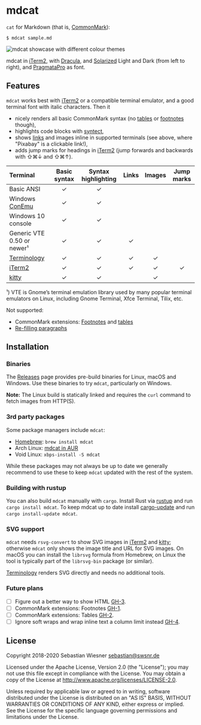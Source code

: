 # mdcat

`cat` for Markdown (that is, [CommonMark][]):

```
$ mdcat sample.md
```

![mdcat showcase with different colour themes][sxs]

mdcat in [iTerm2], with [Dracula], and [Solarized] Light and Dark (from left to
right), and [PragmataPro] as font.

[crates]: https://crates.io/crates/mdcat
[license]: https://github.com/lunaryorn/mdcat/blob/master/LICENSE
[workflows]: https://github.com/lunaryorn/mdcat/actions
[CommonMark]: http://commonmark.org
[Solarized]: http://ethanschoonover.com/solarized
[dracula]: https://draculatheme.com/iterm/
[iterm2]: https://www.iterm2.com
[PragmataPro]: https://www.fsd.it/shop/fonts/pragmatapro/
[sxs]: https://raw.githubusercontent.com/lunaryorn/mdcat/master/screenshots/side-by-side.png

## Features

`mdcat` works best with [iTerm2] or a compatible terminal emulator, and a good
terminal font with italic characters.  Then it

* nicely renders all basic CommonMark syntax (no [tables][GH-2] or [footnotes][GH-1] though),
* highlights code blocks with [syntect],
* shows [links][osc8] and images inline in supported terminals (see above, where "Pixabay" is a clickable link!),
* adds jump marks for headings in [iTerm2] (jump forwards and backwards with
  <key>⇧⌘↓</key> and <key>⇧⌘↑</key>).

| Terminal                   |  Basic syntax | Syntax highlighting | Links | Images | Jump marks |
| :------------------------- | :-----------: | :-----------------: | :---: | :----: | :--------: |
| Basic ANSI                 | ✓             | ✓                   |       |        |            |
| Windows [ConEmu][]         | ✓             | ✓                   |       |        |            |
| Windows 10 console         | ✓             | ✓                   |       |        |            |
| Generic VTE 0.50 or newer¹ | ✓             | ✓                   | ✓     |        |            |
| [Terminology][]            | ✓             | ✓                   | ✓     | ✓      |            |
| [iTerm2][]                 | ✓             | ✓                   | ✓     | ✓      | ✓          |
| [kitty][]                  | ✓             | ✓                   |       | ✓      |            |

¹) VTE is Gnome’s terminal emulation library used by many popular terminal emulators on Linux, including
Gnome Terminal, Xfce Terminal, Tilix, etc.

Not supported:

* CommonMark extensions: [Footnotes][GH-1] and [tables][GH-2]
* [Re-filling paragraphs][GH-4]

[syntect]: https://github.com/trishume/syntect
[osc8]: https://gist.github.com/egmontkob/eb114294efbcd5adb1944c9f3cb5feda
[Terminology]: http://terminolo.gy
[ConEmu]: https://conemu.github.io
[kitty]: https://sw.kovidgoyal.net/kitty/index.html

## Installation

### Binaries

The [Releases] page provides pre-build binaries for Linux, macOS and Windows.
Use these binaries to try `mdcat`, particularly on Windows.

**Note:** The Linux build is statically linked and requires the `curl` command
to fetch images from HTTP(S).

[Releases]: https://github.com/lunaryorn/mdcat/releases

### 3rd party packages

Some package managers include `mdcat`:

* [Homebrew]: `brew install mdcat`
* Arch Linux: [mdcat in AUR][aur]
* Void Linux: `xbps-install -S mdcat`

While these packages may not always be up to date we generally recommend to use
these to keep `mdcat` updated with the rest of the system.

[Homebrew]: https://brew.sh
[aur]: https://aur.archlinux.org/packages/mdcat/

### Building with rustup

You can also build `mdcat` manually with `cargo`.  Install Rust via [rustup] and
run `cargo install mdcat`.  To keep mdcat up to date install [cargo-update] and
run `cargo install-update mdcat`.

[rustup]: https://www.rustup.rs
[cargo-update]: https://github.com/nabijaczleweli/cargo-update

### SVG support

`mdcat` needs `rsvg-convert` to show SVG images in [iTerm2] and [kitty];
otherwise `mdcat` only shows the image title and URL for SVG images.  On macOS
you can install the `librsvg` formula from Homebrew, on Linux the tool is
typically part of the `librsvg-bin` package (or similar).

[Terminology] renders SVG directly and needs no additional tools.

### Future plans

- [ ] Figure out a better way to show HTML [GH-3].
- [ ] CommonMark extensions: Footnotes [GH-1].
- [ ] CommonMark extensions: Tables [GH-2].
- [ ] Ignore soft wraps and wrap inline text a column limit instead [GH-4].

[GH-1]: https://github.com/lunaryorn/mdcat/issues/1
[GH-2]: https://github.com/lunaryorn/mdcat/issues/2
[GH-3]: https://github.com/lunaryorn/mdcat/issues/3
[GH-4]: https://github.com/lunaryorn/mdcat/issues/4

## License

Copyright 2018-2020 Sebastian Wiesner <sebastian@swsnr.de>

Licensed under the Apache License, Version 2.0 (the "License"); you may not use
this file except in compliance with the License. You may obtain a copy of the
License at <http://www.apache.org/licenses/LICENSE-2.0>.

Unless required by applicable law or agreed to in writing, software distributed
under the License is distributed on an "AS IS" BASIS, WITHOUT WARRANTIES OR
CONDITIONS OF ANY KIND, either express or implied. See the License for the
specific language governing permissions and limitations under the License.
